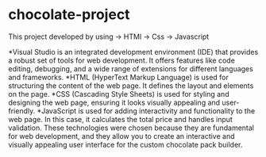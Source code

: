 # chocolate-project
This project developed by using 
-> HTMl
-> Css
-> Javascript

*Visual Studio is an integrated development environment (IDE) that provides a robust set of tools for web development. It offers features like code editing, debugging, and a wide range of extensions for different languages and frameworks.
*HTML (HyperText Markup Language) is used for structuring the content of the web page. It defines the layout and elements on the page.
*CSS (Cascading Style Sheets) is used for styling and designing the web page, ensuring it looks visually appealing and user-friendly.
*JavaScript is used for adding interactivity and functionality to the web page. In this case, it calculates the total price and handles input validation.
These technologies were chosen because they are fundamental for web development, and they allow you to create an interactive and visually appealing user interface for the custom chocolate pack builder.
